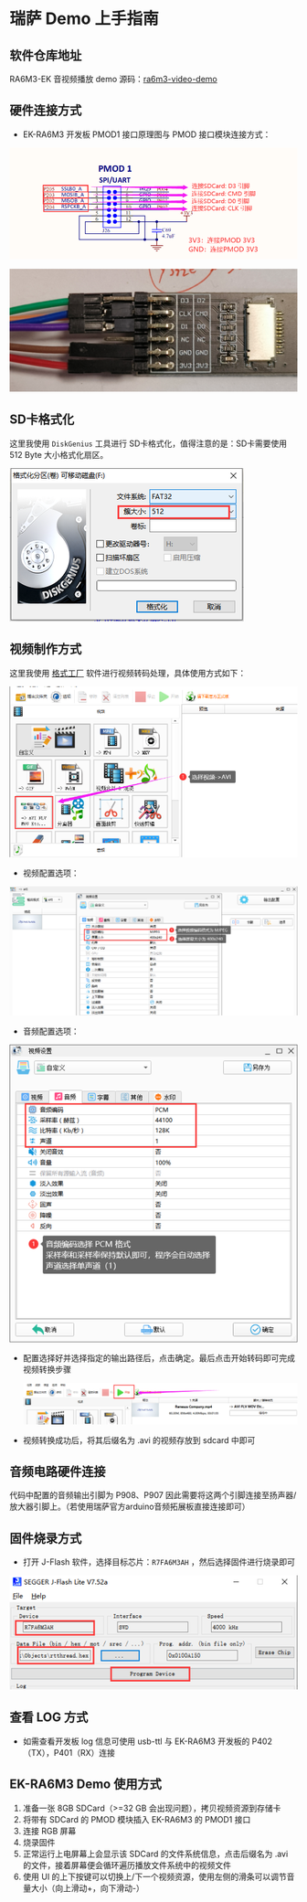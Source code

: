 # 瑞萨 Demo 上手指南

## 软件仓库地址

RA6M3-EK 音视频播放 demo 源码：[ra6m3-video-demo](https://github.com/Rbb666/ra6m3-video-demo)

## 硬件连接方式

* EK-RA6M3 开发板 PMOD1 接口原理图与 PMOD 接口模块连接方式：

![](docs/picture/1.png)

![](docs/picture/2.png) 

## SD卡格式化

这里我使用 `DiskGenius` 工具进行 SD卡格式化，值得注意的是：SD卡需要使用 512 Byte 大小格式化扇区。

![](docs/picture/8.png)

## 视频制作方式

这里我使用 [格式工厂](http://down.pcgeshi.com/FormatFactory_setup.exe) 软件进行视频转码处理，具体使用方式如下：

![](docs/picture/3.png)

* 视频配置选项：

![](docs/picture/4.png)

* 音频配置选项：

![](docs/picture/5.png)

* 配置选择好并选择指定的输出路径后，点击确定。最后点击开始转码即可完成视频转换步骤

  ![](docs/picture/6.png)

* 视频转换成功后，将其后缀名为 .avi 的视频存放到 sdcard 中即可

## 音频电路硬件连接

代码中配置的音频输出引脚为 P908、P907 因此需要将这两个引脚连接至扬声器/放大器引脚上。（若使用瑞萨官方arduino音频拓展板直接连接即可）

## 固件烧录方式

* 打开 J-Flash 软件，选择目标芯片：`R7FA6M3AH` ，然后选择固件进行烧录即可

![](docs/picture/7.png)

## 查看 LOG 方式

* 如需查看开发板 log 信息可使用 usb-ttl 与 EK-RA6M3 开发板的 P402（TX），P401（RX）连接

## EK-RA6M3 Demo 使用方式

1. 准备一张 8GB SDCard（>=32 GB 会出现问题），拷贝视频资源到存储卡
2. 将带有 SDCard 的 PMOD 模块插入 EK-RA6M3 的 PMOD1 接口
3. 连接 RGB 屏幕
4. 烧录固件
5. 正常运行上电屏幕上会显示该 SDCard 的文件系统信息，点击后缀名为 .avi 的文件，接着屏幕便会循环遍历播放文件系统中的视频文件
6. 使用 UI 的上下按键可以切换上/下一个视频资源，使用左侧的滑条可以调节音量大小（向上滑动+，向下滑动-）
